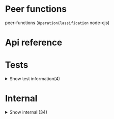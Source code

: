 # Peer functions

peer-functions (`OperationClassification` node-cjs)



# Api reference

# Tests

<details><summary>Show test information(4)</summary>
    
  # main()




| Input      |    |    |
| ---------- | -- | -- |
| - | | |
| **Output** |    |    |



## test()

| Input      |    |    |
| ---------- | -- | -- |
| - | | |
| **Output** |    |    |



## 📄 main (unexported const)

## 📄 test (unexported const)

  </details>

# Internal

<details><summary>Show internal (34)</summary>
    
  # addPeerMessage()




| Input      |    |    |
| ---------- | -- | -- |
| message | string |  |,| peerSlug | string |  |
| **Output** |    |    |



## addPeer()

TODO:


| Input      |    |    |
| ---------- | -- | -- |
| ip | string |  |,| authToken | string |  |,| peerName (optional) | string |  |,| force (optional) | boolean | If true, it does not validate the IP to see if it is online and it is authorized... |,| isMe (optional) | boolean |  |
| **Output** |    |    |



## augmentDevice()

| Input      |    |    |
| ---------- | -- | -- |
| x | `Device` |  |
| **Output** | {  }   |    |



## getAllAppOperations()

Gets all app operations from all packageJsons from the database. Adds `isOnline` to it on the fly by checking if it can connect to the port or not


| Input      |    |    |
| ---------- | -- | -- |
| - | | |
| **Output** |    |    |



## getFirstEmoji()

| Input      |    |    |
| ---------- | -- | -- |
| text (optional) | string |  |
| **Output** | string   |    |



## getNestedPathObject()

| Input      |    |    |
| ---------- | -- | -- |
| baseFolderPath | string |  |
| **Output** |    |    |



## getPeerMessages()

| Input      |    |    |
| ---------- | -- | -- |
| - | | |
| **Output** |    |    |



## getPeersFromPeersRecursively()

| Input      |    |    |
| ---------- | -- | -- |
| - | | |
| **Output** |    |    |



## getPublicFolderNestedPathObjectFromPeer()

Peer = {
name: "22.2.2.2.2.2",
slug: "22-22-22-22"
}


| Input      |    |    |
| ---------- | -- | -- |
| - | | |
| **Output** |    |    |



## getPublicFolderNestedPathObject()

| Input      |    |    |
| ---------- | -- | -- |
| - | | |
| **Output** |    |    |



## getPublicPeers()

| Input      |    |    |
| ---------- | -- | -- |
| - | | |
| **Output** |    |    |



## isPortUsed()

Checks if a port is used or not


| Input      |    |    |
| ---------- | -- | -- |
| port | number |  |
| **Output** |    |    |



## lateFetchPeerMessageSync()

Should sync messages from all peers that are online into your database


| Input      |    |    |
| ---------- | -- | -- |
| - | | |
| **Output** |    |    |



## ping()

| Input      |    |    |
| ---------- | -- | -- |
| - | | |
| **Output** | {  }   |    |



## proactivePushAddPeerMessage()

Adds a message to your own peer messages database, but also to the db of all your peers that are online currently


| Input      |    |    |
| ---------- | -- | -- |
| - | | |
| **Output** |    |    |



## removePeer()

| Input      |    |    |
| ---------- | -- | -- |
| - | | |
| **Output** |    |    |



## updatePeer()

Update one of your peers


| Input      |    |    |
| ---------- | -- | -- |
| - | | |
| **Output** |    |    |



## 📄 addPeerMessage (exported const)

## 📄 addPeer (exported const)

TODO:


## 📄 augmentDevice (exported const)

## 📄 getAllAppOperations (exported const)

Gets all app operations from all packageJsons from the database. Adds `isOnline` to it on the fly by checking if it can connect to the port or not


## 📄 getFirstEmoji (exported const)

## 📄 getNestedPathObject (exported const)

## 📄 getPeerMessages (exported const)

## 📄 getPeersFromPeersRecursively (exported const)

## 📄 getPublicFolderNestedPathObjectFromPeer (exported const)

Peer = {
name: "22.2.2.2.2.2",
slug: "22-22-22-22"
}


## 📄 getPublicFolderNestedPathObject (exported const)

## 📄 getPublicPeers (exported const)

## 📄 isPortUsed (exported const)

Checks if a port is used or not


## 📄 lateFetchPeerMessageSync (exported const)

Should sync messages from all peers that are online into your database


## 📄 ping (exported const)

## 📄 proactivePushAddPeerMessage (exported const)

Adds a message to your own peer messages database, but also to the db of all your peers that are online currently


## 📄 removePeer (exported const)

## 📄 updatePeer (exported const)

Update one of your peers
  </details>

